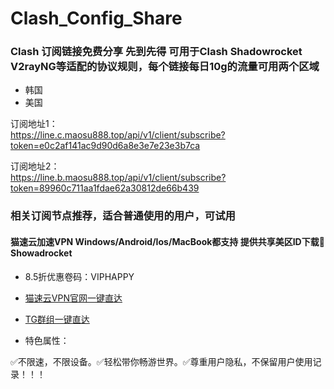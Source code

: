 # Clash_Config_Share
### Clash 订阅链接免费分享 先到先得 可用于Clash Shadowrocket V2rayNG等适配的协议规则，每个链接每日10g的流量可用两个区域

- 韩国<br/>
- 美国<br/>

订阅地址1：<br/>
https://line.c.maosu888.top/api/v1/client/subscribe?token=e0c2af141ac9d90d6a8e3e7e23e3b7ca

订阅地址2：<br/>
https://line.b.maosu888.top/api/v1/client/subscribe?token=89960c711aa1fdae62a30812de66b439


### 相关订阅节点推荐，适合普通使用的用户，可试用

#### 猫速云加速VPN Windows/Android/Ios/MacBook都支持 提供共享美区ID下载🚀Showadrocket

- 8.5折优惠卷码：VIPHAPPY

- [猫速云VPN官网一键直达](https://b.maosu.top?_blank) 

- [TG群组一键直达](https://t.me/maospeed?_blank) 

- 特色属性：

✅不限速，不限设备。✅轻松带你畅游世界。✅尊重用户隐私，不保留用户使用记录！！！
